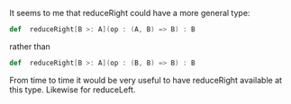 It seems to me that reduceRight could have a more general type:
```scala
def  reduceRight[B >: A](op : (A, B) => B) : B
```
rather than
```scala
def  reduceRight[B >: A](op : (B, B) => B) : B
```

From time to time it would be very useful to have reduceRight available at this type. Likewise for reduceLeft.
